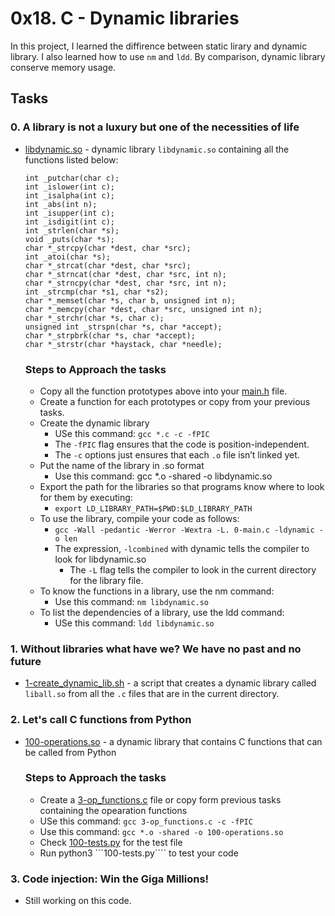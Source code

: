 # 0x18. C - Dynamic libraries

In this project, I learned the diffirence between static lirary and dynamic library. I also learned how to use ```nm``` and ```ldd```. By comparison, dynamic library conserve memory usage.

## Tasks

### 0. A library is not a luxury but one of the necessities of life
- [libdynamic.so](https://github.com/jacobgbemi/alx-low_level_programming/blob/main/0x18-dynamic_libraries/libdynamic.so) - dynamic library ```libdynamic.so``` containing all the functions listed below:
  ```
  int _putchar(char c);
  int _islower(int c);
  int _isalpha(int c);
  int _abs(int n);
  int _isupper(int c);
  int _isdigit(int c);
  int _strlen(char *s);
  void _puts(char *s);
  char *_strcpy(char *dest, char *src);
  int _atoi(char *s);
  char *_strcat(char *dest, char *src);
  char *_strncat(char *dest, char *src, int n);
  char *_strncpy(char *dest, char *src, int n);
  int _strcmp(char *s1, char *s2);
  char *_memset(char *s, char b, unsigned int n);
  char *_memcpy(char *dest, char *src, unsigned int n);
  char *_strchr(char *s, char c);
  unsigned int _strspn(char *s, char *accept);
  char *_strpbrk(char *s, char *accept);
  char *_strstr(char *haystack, char *needle);
  ```
  ### Steps to Approach the tasks
  - Copy all the function prototypes above into your [main.h](https://github.com/jacobgbemi/alx-low_level_programming/blob/main/0x18-dynamic_libraries/main.h) file.
  - Create a function for each prototypes or copy from your previous tasks.
  - Create the dynamic library
    - USe this command: ```gcc *.c -c -fPIC```
    - The ```-fPIC``` flag ensures that the code is position-independent.
    - The ```-c``` options just ensures that each ```.o``` file isn’t linked yet.
  - Put the name of the library in .so format
    - Use this command: gcc *.o -shared -o libdynamic.so
  - Export the path for the libraries so that programs know where to look for them by executing: 
    - ```export LD_LIBRARY_PATH=$PWD:$LD_LIBRARY_PATH```
  - To use the library, compile your code as follows:
    - ```gcc -Wall -pedantic -Werror -Wextra -L. 0-main.c -ldynamic -o len```
    - The expression, ```-lcombined``` with dynamic tells the compiler to look for libdynamic.so
	  - The ```-L``` flag tells the compiler to look in the current directory for the library file.
  - To know the functions in a library, use the nm command:
    - Use this command: ```nm libdynamic.so```
  - To list the dependencies of a library, use the ldd command:
	  - USe this command: ```ldd libdynamic.so```
    
### 1. Without libraries what have we? We have no past and no future
- [1-create_dynamic_lib.sh](https://github.com/jacobgbemi/alx-low_level_programming/blob/main/0x18-dynamic_libraries/1-create_dynamic_lib.sh) - a script that creates a dynamic library called ```liball.so``` from all the ```.c``` files that are in the current directory.
  
### 2. Let's call C functions from Python
- [100-operations.so](https://github.com/jacobgbemi/alx-low_level_programming/blob/main/0x18-dynamic_libraries/100-operations.so) - a dynamic library that contains C functions that can be called from Python
  ### Steps to Approach the tasks
  - Create a [3-op_functions.c](https://github.com/jacobgbemi/alx-low_level_programming/blob/main/0x18-dynamic_libraries/3-op_functions.c) file or copy form previous tasks containing the opearation functions 
  - USe this command: ```gcc 3-op_functions.c -c -fPIC```
  - Use this command: ```gcc *.o -shared -o 100-operations.so```
  - Check [100-tests.py](https://github.com/jacobgbemi/alx-low_level_programming/blob/main/0x18-dynamic_libraries/100-tests.py) for the test file
  - Run python3 ```100-tests.py```` to test your code

### 3. Code injection: Win the Giga Millions!
- Still working on this code.

